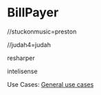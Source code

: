 # BillPayer

//stuckonmusic=preston

//judah4=judah

resharper

intelisense



Use Cases:
[General use cases](https://docs.google.com/a/cougars.csusm.edu/document/d/1NUhxxt74O9J2fCzlk0UehSFiOUi07AEYt9695ScDA20/edit?usp=sharing)